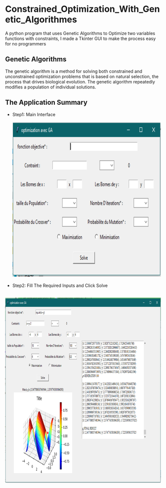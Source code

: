 # Constrained_Optimization_With_Genetic_Algorithmes
A python program that uses Genetic Algorithms to Optimize two variables functions with constraints, I made a Tkinter GUI to make the process easy for no programmers

## Genetic Algorithms

The genetic algorithm is a method for solving both constrained and unconstrained optimization problems that is based on natural selection,
the process that drives biological evolution. The genetic algorithm repeatedly modifies a population of individual solutions.


## The Application Summary

* Step1: Main Interface <br /><br />
<img src="readme/interfce.PNG"  width="600" height="500"><br /><br />
* Step2: Fill The Required Inputs and Click Solve<br /><br />
<img src="readme/res1.PNG"  width="800" height="600">
